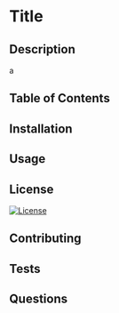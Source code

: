 # Title

## Description
a

## Table of Contents


## Installation


## Usage


## License
[![License](https://img.shields.io/badge/License-Apache%202.0-blue.svg)](https://opensource.org/licenses/Apache-2.0)

## Contributing


## Tests


## Questions
